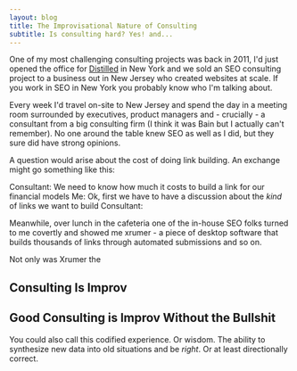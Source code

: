 ```yaml
---
layout: blog
title: The Improvisational Nature of Consulting
subtitle: Is consulting hard? Yes! and...
---
```


One of my most challenging consulting projects was back in 2011, I'd just opened the office for [Distilled](http://www.distilled.net) in New York and we sold an SEO consulting project to a business out in New Jersey who created websites at scale. If you work in SEO in New York you probably know who I'm talking about.

Every week I'd travel on-site to New Jersey and spend the day in a meeting room surrounded by executives, product managers and - crucially - a consultant from a big consulting firm (I think it was Bain but I actually can't remember). No one around the table knew SEO as well as I did, but they sure did have strong opinions.

A question would arise about the cost of doing link building. An exchange might go something like this:

Consultant: We need to know how much it costs to build a link for our financial models
Me: Ok, first we have to have a discussion about the *kind* of links we want to build
Consultant: 

Meanwhile, over lunch in the cafeteria one of the in-house SEO folks turned to me covertly and showed me xrumer - a piece of desktop software that builds thousands of links through automated submissions and so on.

Not only was Xrumer the 

## Consulting Is Improv



## Good Consulting is Improv Without the Bullshit

You could also call this codified experience. Or wisdom. The ability to synthesize new data into old situations and be *right*. Or at least directionally correct.